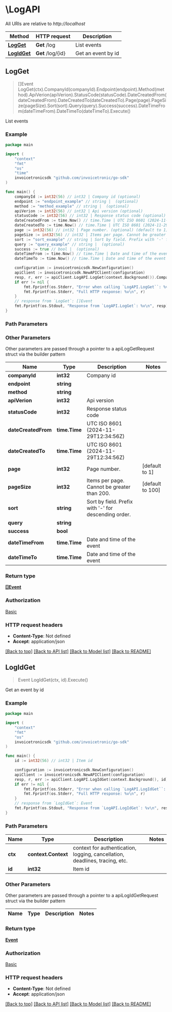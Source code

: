 # \LogAPI

All URIs are relative to *http://localhost*

Method | HTTP request | Description
------------- | ------------- | -------------
[**LogGet**](LogAPI.md#LogGet) | **Get** /log | List events
[**LogIdGet**](LogAPI.md#LogIdGet) | **Get** /log/{id} | Get an event by id



## LogGet

> []Event LogGet(ctx).CompanyId(companyId).Endpoint(endpoint).Method(method).ApiVerion(apiVerion).StatusCode(statusCode).DateCreatedFrom(dateCreatedFrom).DateCreatedTo(dateCreatedTo).Page(page).PageSize(pageSize).Sort(sort).Query(query).Success(success).DateTimeFrom(dateTimeFrom).DateTimeTo(dateTimeTo).Execute()

List events



### Example

```go
package main

import (
	"context"
	"fmt"
	"os"
    "time"
	invoicetronicsdk "github.com/invoicetronic/go-sdk"
)

func main() {
	companyId := int32(56) // int32 | Company id (optional)
	endpoint := "endpoint_example" // string |  (optional)
	method := "method_example" // string |  (optional)
	apiVerion := int32(56) // int32 | Api version (optional)
	statusCode := int32(56) // int32 | Response status code (optional)
	dateCreatedFrom := time.Now() // time.Time | UTC ISO 8601 (2024-11-29T12:34:56Z) (optional)
	dateCreatedTo := time.Now() // time.Time | UTC ISO 8601 (2024-11-29T12:34:56Z) (optional)
	page := int32(56) // int32 | Page number. (optional) (default to 1)
	pageSize := int32(56) // int32 | Items per page. Cannot be greater than 200. (optional) (default to 100)
	sort := "sort_example" // string | Sort by field. Prefix with '-' for descending order. (optional)
	query := "query_example" // string |  (optional)
	success := true // bool |  (optional)
	dateTimeFrom := time.Now() // time.Time | Date and time of the event (optional)
	dateTimeTo := time.Now() // time.Time | Date and time of the event (optional)

	configuration := invoicetronicsdk.NewConfiguration()
	apiClient := invoicetronicsdk.NewAPIClient(configuration)
	resp, r, err := apiClient.LogAPI.LogGet(context.Background()).CompanyId(companyId).Endpoint(endpoint).Method(method).ApiVerion(apiVerion).StatusCode(statusCode).DateCreatedFrom(dateCreatedFrom).DateCreatedTo(dateCreatedTo).Page(page).PageSize(pageSize).Sort(sort).Query(query).Success(success).DateTimeFrom(dateTimeFrom).DateTimeTo(dateTimeTo).Execute()
	if err != nil {
		fmt.Fprintf(os.Stderr, "Error when calling `LogAPI.LogGet``: %v\n", err)
		fmt.Fprintf(os.Stderr, "Full HTTP response: %v\n", r)
	}
	// response from `LogGet`: []Event
	fmt.Fprintf(os.Stdout, "Response from `LogAPI.LogGet`: %v\n", resp)
}
```

### Path Parameters



### Other Parameters

Other parameters are passed through a pointer to a apiLogGetRequest struct via the builder pattern


Name | Type | Description  | Notes
------------- | ------------- | ------------- | -------------
 **companyId** | **int32** | Company id | 
 **endpoint** | **string** |  | 
 **method** | **string** |  | 
 **apiVerion** | **int32** | Api version | 
 **statusCode** | **int32** | Response status code | 
 **dateCreatedFrom** | **time.Time** | UTC ISO 8601 (2024-11-29T12:34:56Z) | 
 **dateCreatedTo** | **time.Time** | UTC ISO 8601 (2024-11-29T12:34:56Z) | 
 **page** | **int32** | Page number. | [default to 1]
 **pageSize** | **int32** | Items per page. Cannot be greater than 200. | [default to 100]
 **sort** | **string** | Sort by field. Prefix with &#39;-&#39; for descending order. | 
 **query** | **string** |  | 
 **success** | **bool** |  | 
 **dateTimeFrom** | **time.Time** | Date and time of the event | 
 **dateTimeTo** | **time.Time** | Date and time of the event | 

### Return type

[**[]Event**](Event.md)

### Authorization

[Basic](../README.md#Basic)

### HTTP request headers

- **Content-Type**: Not defined
- **Accept**: application/json

[[Back to top]](#) [[Back to API list]](../README.md#documentation-for-api-endpoints)
[[Back to Model list]](../README.md#documentation-for-models)
[[Back to README]](../README.md)


## LogIdGet

> Event LogIdGet(ctx, id).Execute()

Get an event by id



### Example

```go
package main

import (
	"context"
	"fmt"
	"os"
	invoicetronicsdk "github.com/invoicetronic/go-sdk"
)

func main() {
	id := int32(56) // int32 | Item id

	configuration := invoicetronicsdk.NewConfiguration()
	apiClient := invoicetronicsdk.NewAPIClient(configuration)
	resp, r, err := apiClient.LogAPI.LogIdGet(context.Background(), id).Execute()
	if err != nil {
		fmt.Fprintf(os.Stderr, "Error when calling `LogAPI.LogIdGet``: %v\n", err)
		fmt.Fprintf(os.Stderr, "Full HTTP response: %v\n", r)
	}
	// response from `LogIdGet`: Event
	fmt.Fprintf(os.Stdout, "Response from `LogAPI.LogIdGet`: %v\n", resp)
}
```

### Path Parameters


Name | Type | Description  | Notes
------------- | ------------- | ------------- | -------------
**ctx** | **context.Context** | context for authentication, logging, cancellation, deadlines, tracing, etc.
**id** | **int32** | Item id | 

### Other Parameters

Other parameters are passed through a pointer to a apiLogIdGetRequest struct via the builder pattern


Name | Type | Description  | Notes
------------- | ------------- | ------------- | -------------


### Return type

[**Event**](Event.md)

### Authorization

[Basic](../README.md#Basic)

### HTTP request headers

- **Content-Type**: Not defined
- **Accept**: application/json

[[Back to top]](#) [[Back to API list]](../README.md#documentation-for-api-endpoints)
[[Back to Model list]](../README.md#documentation-for-models)
[[Back to README]](../README.md)

